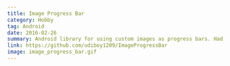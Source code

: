 ```yaml
---
title: Image Progress Bar
category: Hobby
tag: Android
date: 2016-02-26
summary: Android library for using custom images as progress bars. Had initially designed it for use in the IIT Bombay TechFest 2015 Android App, after which I moved it to my own repository.
link: https://github.com/udiboy1209/ImageProgressBar
image: image_progress_bar.gif
---
```

